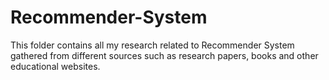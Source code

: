 # Recommender-System

This folder contains all my research related to Recommender System gathered from different sources such as research papers, books and other educational websites.
